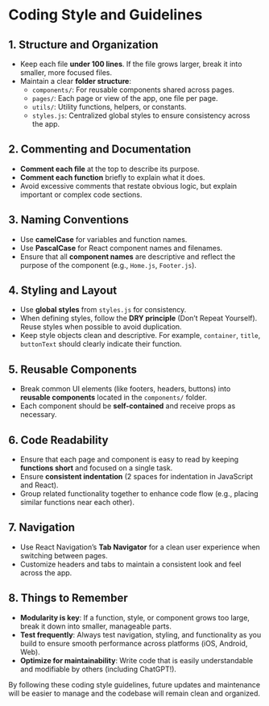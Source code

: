 # Coding Style and Guidelines

## 1. Structure and Organization
- Keep each file **under 100 lines**. If the file grows larger, break it into smaller, more focused files.
- Maintain a clear **folder structure**:
  - `components/`: For reusable components shared across pages.
  - `pages/`: Each page or view of the app, one file per page.
  - `utils/`: Utility functions, helpers, or constants.
  - `styles.js`: Centralized global styles to ensure consistency across the app.

## 2. Commenting and Documentation
- **Comment each file** at the top to describe its purpose.
- **Comment each function** briefly to explain what it does.
- Avoid excessive comments that restate obvious logic, but explain important or complex code sections.

## 3. Naming Conventions
- Use **camelCase** for variables and function names.
- Use **PascalCase** for React component names and filenames.
- Ensure that all **component names** are descriptive and reflect the purpose of the component (e.g., `Home.js`, `Footer.js`).

## 4. Styling and Layout
- Use **global styles** from `styles.js` for consistency.
- When defining styles, follow the **DRY principle** (Don’t Repeat Yourself). Reuse styles when possible to avoid duplication.
- Keep style objects clean and descriptive. For example, `container`, `title`, `buttonText` should clearly indicate their function.

## 5. Reusable Components
- Break common UI elements (like footers, headers, buttons) into **reusable components** located in the `components/` folder.
- Each component should be **self-contained** and receive props as necessary.
  
## 6. Code Readability
- Ensure that each page and component is easy to read by keeping **functions short** and focused on a single task.
- Ensure **consistent indentation** (2 spaces for indentation in JavaScript and React).
- Group related functionality together to enhance code flow (e.g., placing similar functions near each other).

## 7. Navigation
- Use React Navigation’s **Tab Navigator** for a clean user experience when switching between pages.
- Customize headers and tabs to maintain a consistent look and feel across the app.

## 8. Things to Remember
- **Modularity is key**: If a function, style, or component grows too large, break it down into smaller, manageable parts.
- **Test frequently**: Always test navigation, styling, and functionality as you build to ensure smooth performance across platforms (iOS, Android, Web).
- **Optimize for maintainability**: Write code that is easily understandable and modifiable by others (including ChatGPT!).

By following these coding style guidelines, future updates and maintenance will be easier to manage and the codebase will remain clean and organized.
